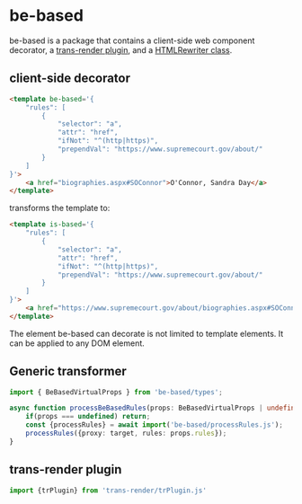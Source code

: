 # be-based 

be-based is a package that contains a client-side web component decorator, a [trans-render plugin](https://github.com/bahrus/trans-render#extending-trans-render-with-declarative-syntax----part-ii), and a [HTMLRewriter class](https://discourse.wicg.io/t/proposal-support-cloudflares-htmlrewriter-api-in-workers/5721).

## client-side decorator

```html
<template be-based='{
    "rules": [
        {
            "selector": "a",
            "attr": "href",
            "ifNot": "^(http|https)",
            "prependVal": "https://www.supremecourt.gov/about/"
        }
    ]
}'>
    <a href="biographies.aspx#SOConnor">O'Connor, Sandra Day</a>
</template>
```

transforms the template to:

```html
<template is-based='{
    "rules": [
        {
            "selector": "a",
            "attr": "href",
            "ifNot": "^(http|https)",
            "prependVal": "https://www.supremecourt.gov/about/"
        }
    ]
}'>
    <a href="https://www.supremecourt.gov/about/biographies.aspx#SOConnor">O'Connor, Sandra Day</a>
</template>
```

The element be-based can decorate is not limited to template elements.  It can be applied to any DOM element.

## Generic transformer

```TypeScript
import { BeBasedVirtualProps } from 'be-based/types';

async function processBeBasedRules(props: BeBasedVirtualProps | undefined, target: Element){
    if(props === undefined) return;
    const {processRules} = await import('be-based/processRules.js');
    processRules({proxy: target, rules: props.rules});
}

```

## trans-render plugin

```TypeScript
import {trPlugin} from 'trans-render/trPlugin.js'
```